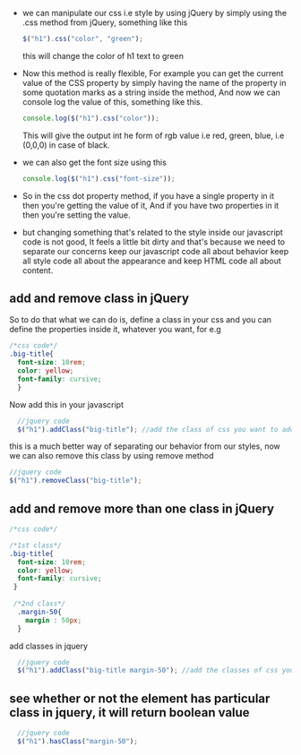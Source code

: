 * we can manipulate our css i.e style by using jQuery by simply using the .css method from jQuery, something like this

  ```javascript
  $("h1").css("color", "green");
  ```
  this will change the color of h1 text to green

* Now this method is really flexible, For example you can get the current value of the CSS property by simply having
  the name of the property in some quotation marks as a string inside the method, And now we can console log the value
  of this, something like this.

  ```javascript
  console.log($("h1").css("color"));
  ```
  This will give the output int he form of rgb value i.e red, green, blue, i.e (0,0,0) in case of black.

* we can also get the font size using this
  ```javascript
  console.log($("h1").css("font-size"));
  ```
 * So in the css dot property method, if you have a single property in it then you're getting the value of it, And if
 you have two properties in it then you're setting the value.
 
 * but changing something that's related to the style inside our javascript code is not good, It feels a little bit dirty and that's because we need to separate our concerns keep our javascript code all about behavior keep all style code all about the appearance and keep HTML code all about content.
 
## add and remove class in jQuery

So to do that what we can do is, define a class in your css and you can define the properties inside it, whatever you want, for e.g

```css
/*css code*/
.big-title{
  font-size: 10rem;
  color: yellow;
  font-family: cursive;
  }
```
Now add this in your javascript

```javascript
  //jquery code
  $("h1").addClass("big-title"); //add the class of css you want to add
```
this is a much better way of separating our behavior from our styles, now we can also remove this class by using remove method
```javascript
//jquery code
$("h1").removeClass("big-title");
```

## add and remove more than one class in jQuery

```css
/*css code*/

/*1st class*/
.big-title{
  font-size: 10rem;
  color: yellow;
  font-family: cursive;
 }
  
 /*2nd class*/
  .margin-50{
    margin : 50px;
  }
```

add classes in jquery

```javascript
  //jquery code
  $("h1").addClass("big-title margin-50"); //add the classes of css you want to add using space in between them
```
## see whether or not the element has particular class in jquery, it will return boolean value
```javascript
  //jquery code
  $("h1").hasClass("margin-50");
```





















